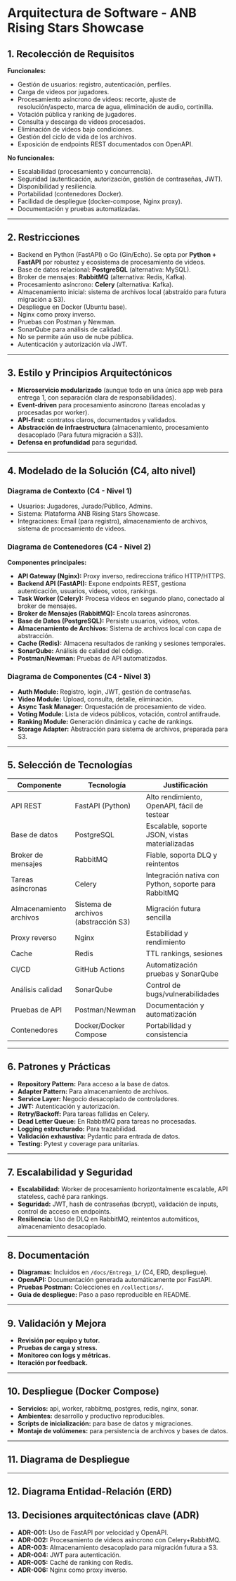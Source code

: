 # Arquitectura de Software - ANB Rising Stars Showcase

## 1. Recolección de Requisitos

**Funcionales:**
- Gestión de usuarios: registro, autenticación, perfiles.
- Carga de videos por jugadores.
- Procesamiento asíncrono de videos: recorte, ajuste de resolución/aspecto, marca de agua, eliminación de audio, cortinilla.
- Votación pública y ranking de jugadores.
- Consulta y descarga de videos procesados.
- Eliminación de videos bajo condiciones.
- Gestión del ciclo de vida de los archivos.
- Exposición de endpoints REST documentados con OpenAPI.

**No funcionales:**
- Escalabilidad (procesamiento y concurrencia).
- Seguridad (autenticación, autorización, gestión de contraseñas, JWT).
- Disponibilidad y resiliencia.
- Portabilidad (contenedores Docker).
- Facilidad de despliegue (docker-compose, Nginx proxy).
- Documentación y pruebas automatizadas.

---

## 2. Restricciones

- Backend en Python (FastAPI) o Go (Gin/Echo). Se opta por **Python + FastAPI** por robustez y ecosistema de procesamiento de videos.
- Base de datos relacional: **PostgreSQL** (alternativa: MySQL).
- Broker de mensajes: **RabbitMQ** (alternativa: Redis, Kafka).
- Procesamiento asíncrono: **Celery** (alternativa: Kafka).
- Almacenamiento inicial: sistema de archivos local (abstraído para futura migración a S3).
- Despliegue en Docker (Ubuntu base).
- Nginx como proxy inverso.
- Pruebas con Postman y Newman.
- SonarQube para análisis de calidad.
- No se permite aún uso de nube pública.
- Autenticación y autorización vía JWT.

---

## 3. Estilo y Principios Arquitectónicos

- **Microservicio modularizado** (aunque todo en una única app web para entrega 1, con separación clara de responsabilidades).
- **Event-driven** para procesamiento asíncrono (tareas encoladas y procesadas por worker).
- **API-first**: contratos claros, documentados y validados.
- **Abstracción de infraestructura** (almacenamiento, procesamiento desacoplado (Para futura migración a S3)).
- **Defensa en profundidad** para seguridad.

---

## 4. Modelado de la Solución (C4, alto nivel)

### Diagrama de Contexto (C4 - Nivel 1)
- Usuarios: Jugadores, Jurado/Público, Admins.
- Sistema: Plataforma ANB Rising Stars Showcase.
- Integraciones: Email (para registro), almacenamiento de archivos, sistema de procesamiento de videos.

### Diagrama de Contenedores (C4 - Nivel 2)

**Componentes principales:**

- **API Gateway (Nginx):** Proxy inverso, redirecciona tráfico HTTP/HTTPS.
- **Backend API (FastAPI):** Expone endpoints REST, gestiona autenticación, usuarios, videos, votos, rankings.
- **Task Worker (Celery):** Procesa videos en segundo plano, conectado al broker de mensajes.
- **Broker de Mensajes (RabbitMQ):** Encola tareas asíncronas.
- **Base de Datos (PostgreSQL):** Persiste usuarios, videos, votos.
- **Almacenamiento de Archivos:** Sistema de archivos local con capa de abstracción.
- **Cache (Redis):** Almacena resultados de ranking y sesiones temporales.
- **SonarQube:** Análisis de calidad del código.
- **Postman/Newman:** Pruebas de API automatizadas.

### Diagrama de Componentes (C4 - Nivel 3)

- **Auth Module:** Registro, login, JWT, gestión de contraseñas.
- **Video Module:** Upload, consulta, detalle, eliminación.
- **Async Task Manager:** Orquestación de procesamiento de video.
- **Voting Module:** Lista de videos públicos, votación, control antifraude.
- **Ranking Module:** Generación dinámica y cache de rankings.
- **Storage Adapter:** Abstracción para sistema de archivos, preparada para S3.
  
---

## 5. Selección de Tecnologías

| Componente               | Tecnología          | Justificación                                      |
|--------------------------|--------------------|----------------------------------------------------|
| API REST                 | FastAPI (Python)   | Alto rendimiento, OpenAPI, fácil de testear        |
| Base de datos            | PostgreSQL         | Escalable, soporte JSON, vistas materializadas     |
| Broker de mensajes       | RabbitMQ           | Fiable, soporta DLQ y reintentos                   |
| Tareas asíncronas        | Celery             | Integración nativa con Python, soporte para RabbitMQ|
| Almacenamiento archivos  | Sistema de archivos (abstracción S3) | Migración futura sencilla                    |
| Proxy reverso            | Nginx              | Estabilidad y rendimiento                          |
| Cache                    | Redis              | TTL rankings, sesiones                             |
| CI/CD                    | GitHub Actions     | Automatización pruebas y SonarQube                 |
| Análisis calidad         | SonarQube          | Control de bugs/vulnerabilidades                   |
| Pruebas de API           | Postman/Newman     | Documentación y automatización                     |
| Contenedores             | Docker/Docker Compose | Portabilidad y consistencia                     |

---

## 6. Patrones y Prácticas

- **Repository Pattern:** Para acceso a la base de datos.
- **Adapter Pattern:** Para almacenamiento de archivos.
- **Service Layer:** Negocio desacoplado de controladores.
- **JWT:** Autenticación y autorización.
- **Retry/Backoff:** Para tareas fallidas en Celery.
- **Dead Letter Queue:** En RabbitMQ para tareas no procesadas.
- **Logging estructurado:** Para trazabilidad.
- **Validación exhaustiva:** Pydantic para entrada de datos.
- **Testing:** Pytest y coverage para unitarias.

---

## 7. Escalabilidad y Seguridad

- **Escalabilidad:** Worker de procesamiento horizontalmente escalable, API stateless, caché para rankings.
- **Seguridad:** JWT, hash de contraseñas (bcrypt), validación de inputs, control de acceso en endpoints.
- **Resiliencia:** Uso de DLQ en RabbitMQ, reintentos automáticos, almacenamiento desacoplado.

---

## 8. Documentación

- **Diagramas:** Incluidos en `/docs/Entrega_1/` (C4, ERD, despliegue).
- **OpenAPI:** Documentación generada automáticamente por FastAPI.
- **Pruebas Postman:** Colecciones en `/collections/`.
- **Guía de despliegue:** Paso a paso reproducible en README.

---

## 9. Validación y Mejora

- **Revisión por equipo y tutor.**
- **Pruebas de carga y stress.**
- **Monitoreo con logs y métricas.**
- **Iteración por feedback.**

---

## 10. Despliegue (Docker Compose)

- **Servicios:** api, worker, rabbitmq, postgres, redis, nginx, sonar.
- **Ambientes:** desarrollo y productivo reproducibles.
- **Scripts de inicialización:** para base de datos y migraciones.
- **Montaje de volúmenes:** para persistencia de archivos y bases de datos.



 

---

## 11. Diagrama de Despliegue


---


## 12. Diagrama Entidad-Relación (ERD) 



## 13. Decisiones arquitectónicas clave (ADR)

- **ADR-001:** Uso de FastAPI por velocidad y OpenAPI.
- **ADR-002:** Procesamiento de videos asíncrono con Celery+RabbitMQ.
- **ADR-003:** Almacenamiento desacoplado para migración futura a S3.
- **ADR-004:** JWT para autenticación.
- **ADR-005:** Caché de ranking con Redis.
- **ADR-006:** Nginx como proxy inverso.

